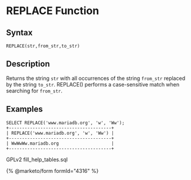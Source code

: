 
# REPLACE Function

## Syntax


```
REPLACE(str,from_str,to_str)
```

## Description


Returns the string `str` with all occurrences of the string `from_str`
replaced by the string `to_str`. REPLACE() performs a case-sensitive
match when searching for `from_str`.


## Examples


```
SELECT REPLACE('www.mariadb.org', 'w', 'Ww');
+---------------------------------------+
| REPLACE('www.mariadb.org', 'w', 'Ww') |
+---------------------------------------+
| WwWwWw.mariadb.org                    |
+---------------------------------------+
```


GPLv2 fill_help_tables.sql


{% @marketo/form formId="4316" %}
